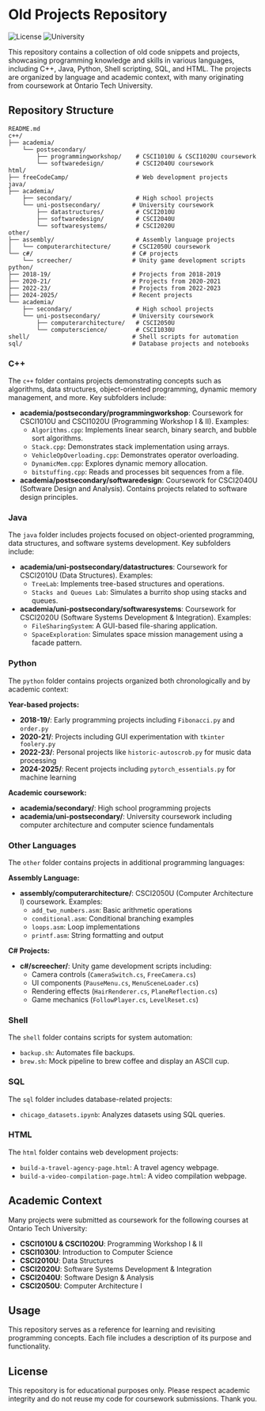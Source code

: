 # Old Projects Repository

![License](https://img.shields.io/badge/license-Educational-blue?style=for-the-badge)
![University](https://img.shields.io/badge/University-Ontario%20Tech-orange?style=for-the-badge)

This repository contains a collection of old code snippets and projects, showcasing programming knowledge and skills in various languages, including C++, Java, Python, Shell scripting, SQL, and HTML. The projects are organized by language and academic context, with many originating from coursework at Ontario Tech University.

## Repository Structure

```text
README.md
c++/
├── academia/
    └── postsecondary/
        ├── programmingworkshop/    # CSCI1010U & CSCI1020U coursework
        └── softwaredesign/         # CSCI2040U coursework
html/
├── freeCodeCamp/                   # Web development projects
java/
├── academia/
    ├── secondary/                  # High school projects
    └── uni-postsecondary/         # University coursework
        ├── datastructures/         # CSCI2010U
        ├── softwaredesign/         # CSCI2040U  
        └── softwaresystems/        # CSCI2020U
other/
├── assembly/                       # Assembly language projects
│   └── computerarchitecture/      # CSCI2050U coursework
└── c#/                            # C# projects
    └── screecher/                 # Unity game development scripts
python/
├── 2018-19/                       # Projects from 2018-2019
├── 2020-21/                       # Projects from 2020-2021  
├── 2022-23/                       # Projects from 2022-2023
├── 2024-2025/                     # Recent projects
└── academia/
    ├── secondary/                  # High school projects
    └── uni-postsecondary/         # University coursework
        ├── computerarchitecture/   # CSCI2050U
        └── computerscience/        # CSCI1030U
shell/                             # Shell scripts for automation
sql/                               # Database projects and notebooks
```

### C++

The `c++` folder contains projects demonstrating concepts such as algorithms, data structures, object-oriented programming, dynamic memory management, and more. Key subfolders include:

- **academia/postsecondary/programmingworkshop**: Coursework for CSCI1010U and CSCI1020U (Programming Workshop I & II). Examples:
  - `Algorithms.cpp`: Implements linear search, binary search, and bubble sort algorithms.
  - `Stack.cpp`: Demonstrates stack implementation using arrays.
  - `VehicleOpOverloading.cpp`: Demonstrates operator overloading.
  - `DynamicMem.cpp`: Explores dynamic memory allocation.
  - `bitstuffing.cpp`: Reads and processes bit sequences from a file.
- **academia/postsecondary/softwaredesign**: Coursework for CSCI2040U (Software Design and Analysis). Contains projects related to software design principles.

### Java

The `java` folder includes projects focused on object-oriented programming, data structures, and software systems development. Key subfolders include:

- **academia/uni-postsecondary/datastructures**: Coursework for CSCI2010U (Data Structures). Examples:
  - `TreeLab`: Implements tree-based structures and operations.
  - `Stacks and Queues Lab`: Simulates a burrito shop using stacks and queues.
- **academia/uni-postsecondary/softwaresystems**: Coursework for CSCI2020U (Software Systems Development & Integration). Examples:
  - `FileSharingSystem`: A GUI-based file-sharing application.
  - `SpaceExploration`: Simulates space mission management using a facade pattern.

### Python

The `python` folder contains projects organized both chronologically and by academic context:

**Year-based projects:**

- **2018-19/**: Early programming projects including `Fibonacci.py` and `order.py`
- **2020-21/**: Projects including GUI experimentation with `tkinter foolery.py`
- **2022-23/**: Personal projects like `historic-autoscrob.py` for music data processing
- **2024-2025/**: Recent projects including `pytorch_essentials.py` for machine learning

**Academic coursework:**

- **academia/secondary/**: High school programming projects
- **academia/uni-postsecondary/**: University coursework including computer architecture and computer science fundamentals

### Other Languages

The `other` folder contains projects in additional programming languages:

**Assembly Language:**

- **assembly/computerarchitecture/**: CSCI2050U (Computer Architecture I) coursework. Examples:
  - `add_two_numbers.asm`: Basic arithmetic operations
  - `conditional.asm`: Conditional branching examples
  - `loops.asm`: Loop implementations
  - `printf.asm`: String formatting and output

**C# Projects:**

- **c#/screecher/**: Unity game development scripts including:
  - Camera controls (`CameraSwitch.cs`, `FreeCamera.cs`)
  - UI components (`PauseMenu.cs`, `MenuSceneLoader.cs`)
  - Rendering effects (`HairRenderer.cs`, `PlaneReflection.cs`)
  - Game mechanics (`FollowPlayer.cs`, `LevelReset.cs`)

### Shell

The `shell` folder contains scripts for system automation:

- `backup.sh`: Automates file backups.
- `brew.sh`: Mock pipeline to brew coffee and display an ASCII cup.

### SQL

The `sql` folder includes database-related projects:

- `chicago_datasets.ipynb`: Analyzes datasets using SQL queries.

### HTML

The `html` folder contains web development projects:

- `build-a-travel-agency-page.html`: A travel agency webpage.
- `build-a-video-compilation-page.html`: A video compilation webpage.

## Academic Context

Many projects were submitted as coursework for the following courses at Ontario Tech University:

- **CSCI1010U & CSCI1020U**: Programming Workshop I & II
- **CSCI1030U**: Introduction to Computer Science
- **CSCI2010U**: Data Structures
- **CSCI2020U**: Software Systems Development & Integration
- **CSCI2040U**: Software Design & Analysis
- **CSCI2050U**: Computer Architecture I

## Usage

This repository serves as a reference for learning and revisiting programming concepts. Each file includes a description of its purpose and functionality.

## License

This repository is for educational purposes only. Please respect academic integrity and do not reuse my code for coursework submissions. Thank you.
